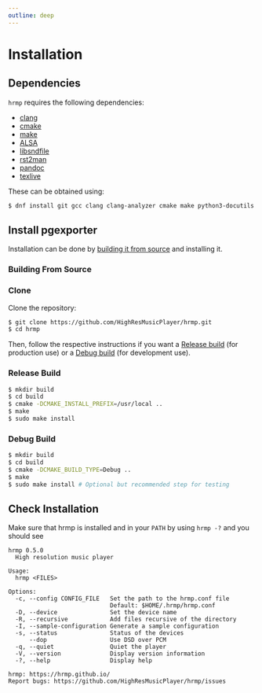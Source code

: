 ```yaml
---
outline: deep
---
```


# Installation

## Dependencies

`hrmp` requires the following dependencies:
* [clang](https://clang.llvm.org/)
* [cmake](https://cmake.org)
* [make](https://www.gnu.org/software/make/)
* [ALSA](https://www.alsa-project.org/wiki/Main_Page)
* [libsndfile](https://libsndfile.github.io/libsndfile/)
* [rst2man](https://docutils.sourceforge.io/)
* [pandoc](https://pandoc.org/)
* [texlive](https://www.tug.org/texlive/)

These can be obtained using:
```sh
$ dnf install git gcc clang clang-analyzer cmake make python3-docutils libasan libasan-static alsa-lib alsa-lib-devel libsndfile libsndfile-devel
```

## Install pgexporter

Installation can be done by [building it from source](#building-from-source) and installing it.

### Building From Source

### Clone

Clone the repository:

```sh
$ git clone https://github.com/HighResMusicPlayer/hrmp.git
$ cd hrmp
```

Then, follow the respective instructions if you want a [Release build](#release-build) (for production use) or a [Debug build](#debug-build) (for development use).

### Release Build

```sh
$ mkdir build
$ cd build
$ cmake -DCMAKE_INSTALL_PREFIX=/usr/local ..
$ make
$ sudo make install
```

### Debug Build

```sh
$ mkdir build
$ cd build
$ cmake -DCMAKE_BUILD_TYPE=Debug ..
$ make
$ sudo make install # Optional but recommended step for testing
```

## Check Installation

Make sure that hrmp is installed and in your `PATH` by using `hrmp -?` and you should see

```
hrmp 0.5.0
  High resolution music player

Usage:
  hrmp <FILES>

Options:
  -c, --config CONFIG_FILE   Set the path to the hrmp.conf file
                             Default: $HOME/.hrmp/hrmp.conf
  -D, --device               Set the device name
  -R, --recursive            Add files recursive of the directory
  -I, --sample-configuration Generate a sample configuration
  -s, --status               Status of the devices
      --dop                  Use DSD over PCM
  -q, --quiet                Quiet the player
  -V, --version              Display version information
  -?, --help                 Display help

hrmp: https://hrmp.github.io/
Report bugs: https://github.com/HighResMusicPlayer/hrmp/issues
```
